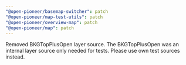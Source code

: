```yaml
---
"@open-pioneer/basemap-switcher": patch
"@open-pioneer/map-test-utils": patch
"@open-pioneer/overview-map": patch
"@open-pioneer/map": patch
---
```


Removed BKGTopPlusOpen layer source. The BKGTopPlusOpen was an internal layer source only needed for tests. Please use own test sources instead.
